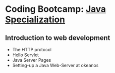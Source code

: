 # Coding Bootcamp: [Java Specialization](https://codeandwork.github.io/courses/java-p.html)

## Introduction to web development

- The HTTP protocol
- Hello Servlet
- Java Server Pages
- Setting-up a Java Web-Server at okeanos